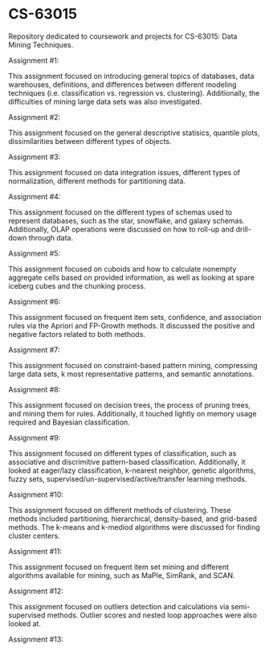 # CS-63015
Repository dedicated to coursework and projects for CS-63015: Data Mining Techniques.

Assignment #1:

This assignment focused on introducing general topics of databases, data warehouses, definitions, and differences between different modeling techniques (i.e. classification vs. regression vs. clustering). Additionally, the difficulties of mining large data sets was also investigated.

Assignment #2:

This assignment focused on the general descriptive statisics, quantile plots, dissimilarities between different types of objects.

Assignment #3:

This assignment focused on data integration issues, different types of normalization, different methods for partitioning data.

Assignment #4:

This assignment focused on the different types of schemas used to represent databases, such as the star, snowflake, and galaxy schemas. Additionally, OLAP operations were discussed on how to roll-up and drill-down through data.

Assignment #5:

This assignment focused on cuboids and how to calculate nonempty aggregate cells based on provided information, as well as looking at spare iceberg cubes and the chunking process.

Assignment #6:

This assignment focused on frequent item sets, confidence, and association rules via the Apriori and FP-Growth methods. It discussed the positive and negative factors related to both methods.

Assignment #7:

This assignment focused on constraint-based pattern mining, compressing large data sets, k most representative patterns, and semantic annotations.

Assignment #8:

This assignment focused on decision trees, the process of pruning trees, and mining them for rules. Additionally, it touched lightly on memory usage required and Bayesian classification.

Assignment #9:

This assignment focused on different types of classification, such as associative and discrimitive pattern-based classification. Additionally, it looked at eager/lazy classification, k-nearest neighbor, genetic algorithms, fuzzy sets, supervised/un-supervised/active/transfer learning methods.

Assignment #10:

This assignment focused on different methods of clustering. These methods included partitioning, hierarchical, density-based, and grid-based methods. The k-means and k-mediod algorithms were discussed for finding cluster centers.

Assignment #11:

This assignment focused on frequent item set mining and different algorithms available for mining, such as MaPle, SimRank, and SCAN.

Assignment #12:

This assignment focused on outliers detection and calculations via semi-supervised methods. Outlier scores and nested loop approaches were also looked at.

Assignment #13:



